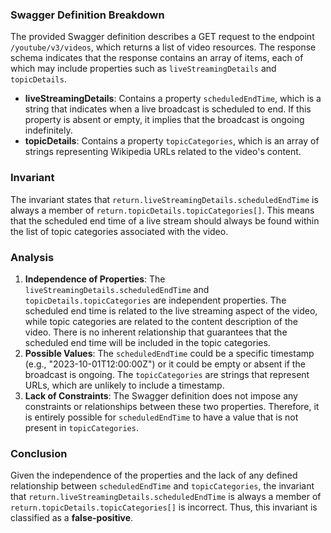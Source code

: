 ### Swagger Definition Breakdown
The provided Swagger definition describes a GET request to the endpoint `/youtube/v3/videos`, which returns a list of video resources. The response schema indicates that the response contains an array of items, each of which may include properties such as `liveStreamingDetails` and `topicDetails`. 

- **liveStreamingDetails**: Contains a property `scheduledEndTime`, which is a string that indicates when a live broadcast is scheduled to end. If this property is absent or empty, it implies that the broadcast is ongoing indefinitely.
- **topicDetails**: Contains a property `topicCategories`, which is an array of strings representing Wikipedia URLs related to the video's content.

### Invariant
The invariant states that `return.liveStreamingDetails.scheduledEndTime` is always a member of `return.topicDetails.topicCategories[]`. This means that the scheduled end time of a live stream should always be found within the list of topic categories associated with the video.

### Analysis
1. **Independence of Properties**: The `liveStreamingDetails.scheduledEndTime` and `topicDetails.topicCategories` are independent properties. The scheduled end time is related to the live streaming aspect of the video, while topic categories are related to the content description of the video. There is no inherent relationship that guarantees that the scheduled end time will be included in the topic categories.
2. **Possible Values**: The `scheduledEndTime` could be a specific timestamp (e.g., "2023-10-01T12:00:00Z") or it could be empty or absent if the broadcast is ongoing. The `topicCategories` are strings that represent URLs, which are unlikely to include a timestamp.
3. **Lack of Constraints**: The Swagger definition does not impose any constraints or relationships between these two properties. Therefore, it is entirely possible for `scheduledEndTime` to have a value that is not present in `topicCategories`.

### Conclusion
Given the independence of the properties and the lack of any defined relationship between `scheduledEndTime` and `topicCategories`, the invariant that `return.liveStreamingDetails.scheduledEndTime` is always a member of `return.topicDetails.topicCategories[]` is incorrect. Thus, this invariant is classified as a **false-positive**.
